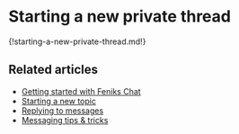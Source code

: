 # Starting a new private thread

{!starting-a-new-private-thread.md!}

## Related articles

* [Getting started with Feniks Chat](/help/getting-started-with-zulip)
* [Starting a new topic](/help/starting-a-new-topic)
* [Replying to messages](/help/replying-to-messages)
* [Messaging tips & tricks](/help/messaging-tips)
